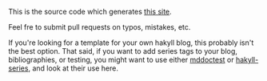 This is the source code which generates [this site](doisinkidney.com).

Feel fre to submit pull requests on typos, mistakes, etc.

If you're looking for a template for your own hakyll blog, this probably isn't the best option. That said, if you want to add series tags to your blog, bibliographies, or testing, you might want to use either [mddoctest](github.com/oisdk/mddoctest) or [hakyll-series](github.com/oisdk/hakyll-series), and look at their use here.
